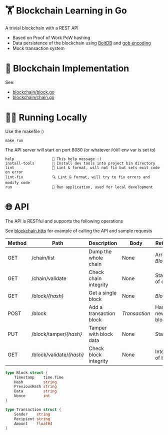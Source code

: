 # 🏋️ Blockchain Learning in Go

A trivial blockchain with a REST API

- Based on Proof of Work PoW hashing
- Data persistence of the blockchain using [BoltDB](https://github.com/etcd-io/bbolt) and [gob encoding](https://pkg.go.dev/encoding/gob)
- Mock transaction system

# 🔗 Blockchain Implementation

See:

- [blockchain/block.go](./blockchain/block.go)
- [blockchain/chain.go](./blockchain/chain.go)

# 🏃‍♂️ Running Locally

Use the makefile :)

```
make run
```

The API server will start on port 8080 (or whatever `PORT` env var is set to)

```text
help                 💬 This help message :)
install-tools        🔮 Install dev tools into project bin directory
lint                 🌟 Lint & format, will not fix but sets exit code on error
lint-fix             🔍 Lint & format, will try to fix errors and modify code
run                  🏃 Run application, used for local development
```

# 🌐 API

The API is RESTful and supports the following operations

See [blockchain.http](./blockchain.http) for example of calling the API and sample requests

| Method | Path                     | Description             | Body          | Returns            |
| ------ | ------------------------ | ----------------------- | ------------- | ------------------ |
| GET    | /chain/list              | Dump the whole chain    | None          | Array of _Block_   |
| GET    | /chain/validate          | Check chain integrity   | None          | Status of chain    |
| GET    | /block/_{hash}_          | Get a single block      | None          | _Block_            |
| POST   | /block                   | Add a transaction block | _Transaction_ | Hash of new block  |
| PUT    | /block/tamper/_{hash}_   | Tamper with block data  | None          | Status             |
| GET    | /block/validate/_{hash}_ | Check block integrity   | None          | Integrity of block |

```go
type Block struct {
	Timestamp    time.Time
	Hash         string
	PreviousHash string
	Data         string
	Nonce        int
}

type Transaction struct {
	Sender    string
	Recipient string
	Amount    float64
}
```
